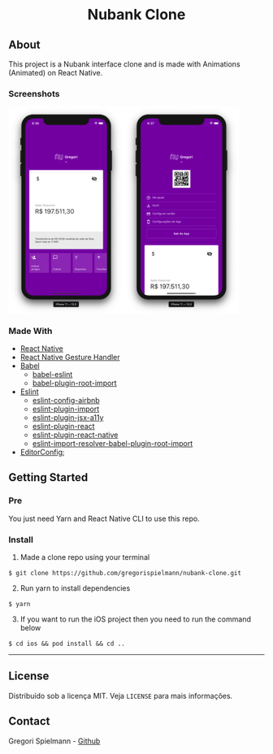 <!-- PROJECT LOGO -->
<br />
<p align="center">
  <h1 align="center">Nubank Clone</h1>
</p>

<!-- ABOUT THE PROJECT -->

## About

This project is a Nubank interface clone and is made with Animations (Animated) on React Native.

### Screenshots

<div style="display: flex; flex-direction: row;">
  <img src="screenshots/screenshot1.png" width="45%">
  <img src="screenshots/screenshot2.png" width="45%">
</div>

### Made With

- [React Native](http://facebook.github.io/react-native/)
- [React Native Gesture Handler](https://kmagiera.github.io/react-native-gesture-handler/)
- [Babel](https://babeljs.io/)
  - [babel-eslint](https://github.com/babel/babel-eslint)
  - [babel-plugin-root-import](https://github.com/entwicklerstube/babel-plugin-root-import)
- [Eslint](https://eslint.org/)
  - [eslint-config-airbnb](https://github.com/airbnb/javascript/tree/master/packages/eslint-config-airbnb)
  - [eslint-plugin-import](https://github.com/benmosher/eslint-plugin-import)
  - [eslint-plugin-jsx-a11y](https://github.com/evcohen/eslint-plugin-jsx-a11y)
  - [eslint-plugin-react](https://github.com/yannickcr/eslint-plugin-react)
  - [eslint-plugin-react-native](https://github.com/Intellicode/eslint-plugin-react-native)
  - [eslint-import-resolver-babel-plugin-root-import](https://github.com/olalonde/eslint-import-resolver-babel-root-import)
- [EditorConfig](https://editorconfig.org/);

<!-- GETTING STARTED -->

## Getting Started

### Pre

You just need Yarn and React Native CLI to use this repo.

### Install

1. Made a clone repo using your terminal

```
$ git clone https://github.com/gregorispielmann/nubank-clone.git
```

2. Run yarn to install dependencies

```
$ yarn

```

3. If you want to run the iOS project then you need to run the command below

```
$ cd ios && pod install && cd ..
```

---

<!-- LICENSE -->

## License

Distribuído sob a licença MIT. Veja `LICENSE` para mais informações.

<!-- CONTACT -->

## Contact

Gregori Spielmann - [Github](https://github.com/gregorispielmann)
